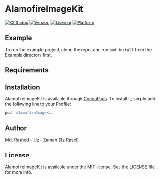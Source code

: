 # AlamofireImageKit

[![CI Status](https://img.shields.io/travis/arzrasel/AlamofireImageKit.svg?style=flat)](https://travis-ci.org/arzrasel/AlamofireImageKit)
[![Version](https://img.shields.io/cocoapods/v/AlamofireImageKit.svg?style=flat)](https://cocoapods.org/pods/AlamofireImageKit)
[![License](https://img.shields.io/cocoapods/l/AlamofireImageKit.svg?style=flat)](https://cocoapods.org/pods/AlamofireImageKit)
[![Platform](https://img.shields.io/cocoapods/p/AlamofireImageKit.svg?style=flat)](https://cocoapods.org/pods/AlamofireImageKit)

## Example

To run the example project, clone the repo, and run `pod install` from the Example directory first.

## Requirements

## Installation

AlamofireImageKit is available through [CocoaPods](https://cocoapods.org/pods/AlamofireImageKit). To install
it, simply add the following line to your Podfile:

```ruby
pod 'AlamofireImageKit'
```

## Author

Md. Rashed - Uz - Zaman (Rz Rasel)

## License

AlamofireImageKit is available under the MIT license. See the LICENSE file for more info.

